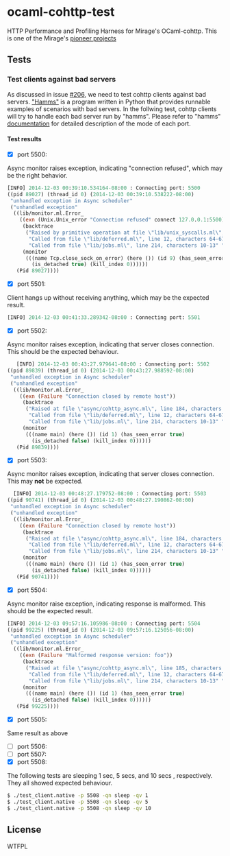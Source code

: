 ocaml-cohttp-test
=================

HTTP Performance and Profiling Harness for Mirage's OCaml-cohttp.
This is one of the Mirage's [pioneer projects](https://github.com/mirage/mirage-www/wiki/Pioneer-Projects)

## Tests

### Test clients against bad servers

As discussed in issue [#206](https://github.com/mirage/ocaml-cohttp/issues/206), we
need to test cohttp clients against bad servers. ["Hamms"](https://github.com/kevinburke/hamms)
is a program written in Python that provides runnable examples of scenarios
with bad servers. In the follwing test, cohttp clients will try to
handle each bad server run by "hamms". Please refer to "hamms" [documentation](https://github.com/kevinburke/hamms)
for detailed description of the mode of each port.

#### Test results

- [x] port 5500:

Async monitor raises exception, indicating "connection refused", which may be the right behavior.

````OCaml
[INFO] 2014-12-03 00:39:10.534164-08:00 : Connecting port: 5500
((pid 89027) (thread_id 0) (2014-12-03 00:39:10.538222-08:00)
 "unhandled exception in Async scheduler"
 ("unhandled exception"
  ((lib/monitor.ml.Error_
    ((exn (Unix.Unix_error "Connection refused" connect 127.0.0.1:5500))
     (backtrace
      ("Raised by primitive operation at file \"lib/unix_syscalls.ml\", line 851, characters 12-69"
       "Called from file \"lib/deferred.ml\", line 12, characters 64-67"
       "Called from file \"lib/jobs.ml\", line 214, characters 10-13" ""))
     (monitor
      (((name Tcp.close_sock_on_error) (here ()) (id 9) (has_seen_error true)
        (is_detached true) (kill_index 0))))))
   (Pid 89027))))
````

- [x] port 5501:

Client hangs up without receiving anything, which may be the expected result.

````OCaml
[INFO] 2014-12-03 00:41:33.289342-08:00 : Connecting port: 5501
````

- [x] port 5502:

Async monitor raises exception, indicating that server closes connection.
This should be the expected behaviour.

````OCaml
   [INFO] 2014-12-03 00:43:27.979641-08:00 : Connecting port: 5502
((pid 89839) (thread_id 0) (2014-12-03 00:43:27.988592-08:00)
 "unhandled exception in Async scheduler"
 ("unhandled exception"
  ((lib/monitor.ml.Error_
    ((exn (Failure "Connection closed by remote host"))
     (backtrace
      ("Raised at file \"async/cohttp_async.ml\", line 184, characters 21-63"
       "Called from file \"lib/deferred.ml\", line 12, characters 64-67"
       "Called from file \"lib/jobs.ml\", line 214, characters 10-13" ""))
     (monitor
      (((name main) (here ()) (id 1) (has_seen_error true)
        (is_detached false) (kill_index 0))))))
   (Pid 89839))))
````

- [x] port 5503:

Async monitor raises exception, indicating that
server closes connection. This may **not** be expected.

````OCaml
  [INFO] 2014-12-03 00:48:27.179752-08:00 : Connecting port: 5503
((pid 90741) (thread_id 0) (2014-12-03 00:48:27.190862-08:00)
 "unhandled exception in Async scheduler"
 ("unhandled exception"
  ((lib/monitor.ml.Error_
    ((exn (Failure "Connection closed by remote host"))
     (backtrace
      ("Raised at file \"async/cohttp_async.ml\", line 184, characters 21-63"
       "Called from file \"lib/deferred.ml\", line 12, characters 64-67"
       "Called from file \"lib/jobs.ml\", line 214, characters 10-13" ""))
     (monitor
      (((name main) (here ()) (id 1) (has_seen_error true)
        (is_detached false) (kill_index 0))))))
   (Pid 90741))))
````

- [x] port 5504:

Async monitor raise exception, indicating response is malformed.
This should be the expected result.

````OCaml
[INFO] 2014-12-03 09:57:16.105986-08:00 : Connecting port: 5504
((pid 99225) (thread_id 0) (2014-12-03 09:57:16.125056-08:00)
 "unhandled exception in Async scheduler"
 ("unhandled exception"
  ((lib/monitor.ml.Error_
    ((exn (Failure "Malformed response version: foo"))
     (backtrace
      ("Raised at file \"async/cohttp_async.ml\", line 185, characters 32-46"
       "Called from file \"lib/deferred.ml\", line 12, characters 64-67"
       "Called from file \"lib/jobs.ml\", line 214, characters 10-13" ""))
     (monitor
      (((name main) (here ()) (id 1) (has_seen_error true)
        (is_detached false) (kill_index 0))))))
   (Pid 99225))))
````

- [x] port 5505:

Same result as above

- [ ] port 5506:
- [ ] port 5507:
- [x] port 5508:

The following tests are sleeping 1 sec, 5 secs, and 10 secs , respectively. They all showed expected behaviour.
````Bash
$ ./test_client.native -p 5508 -qn sleep -qv 1
$ ./test_client.native -p 5508 -qn sleep -qv 5
$ ./test_client.native -p 5508 -qn sleep -qv 10
````


## License
WTFPL
